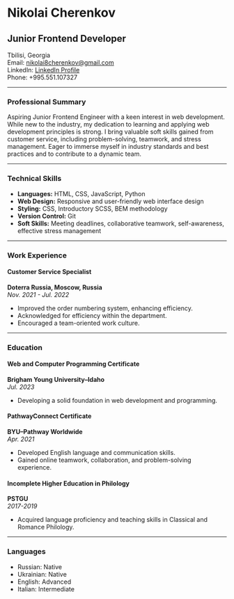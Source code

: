 # Nikolai Cherenkov
## Junior Frontend Developer
Tbilisi, Georgia  
Email: [nikolai8cherenkov@gmail.com](mailto:nikolai8cherenkov@gmail.com)  
LinkedIn: [LinkedIn Profile]([[Your-LinkedIn-URL]](https://www.linkedin.com/in/nikolai-cherenkov-3861a0261/)(https://www.linkedin.com/in/nikolai-cherenkov-3861a0261/))  
Phone: +995.551.107327

---

### Professional Summary
Aspiring Junior Frontend Engineer with a keen interest in web development. While new to the industry, my dedication to learning and applying web development principles is strong. I bring valuable soft skills gained from customer service, including problem-solving, teamwork, and stress management. Eager to immerse myself in industry standards and best practices and to contribute to a dynamic team.

---

### Technical Skills
- **Languages:** HTML, CSS, JavaScript, Python
- **Web Design:** Responsive and user-friendly web interface design
- **Styling:** CSS, Introductory SCSS, BEM methodology
- **Version Control:** Git
- **Soft Skills:** Meeting deadlines, collaborative teamwork, self-awareness, effective stress management

---

### Work Experience
#### Customer Service Specialist
**Doterra Russia, Moscow, Russia**  
_Nov. 2021 - Jul. 2022_
- Improved the order numbering system, enhancing efficiency.
- Acknowledged for efficiency within the department.
- Encouraged a team-oriented work culture.

---

### Education
#### Web and Computer Programming Certificate
**Brigham Young University–Idaho**  
_Jul. 2023_
- Developing a solid foundation in web development and programming.

#### PathwayConnect Certificate
**BYU–Pathway Worldwide**  
_Apr. 2021_
- Developed English language and communication skills.
- Gained online teamwork, collaboration, and problem-solving experience.

#### Incomplete Higher Education in Philology
**PSTGU**  
_2017-2019_
- Acquired language proficiency and teaching skills in Classical and Romance Philology.

---

### Languages
- Russian: Native
- Ukrainian: Native
- English: Advanced
- Italian: Intermediate
